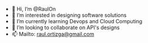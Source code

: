 - 👋 Hi, I’m @RaulOn
- 👀 I’m interested in designing software solutions
- 🌱 I’m currently learning Devops and Cloud Computing
- 💞️ I’m looking to collaborate on API's designs
- 📫 Mailto: raul.ortizga@gmail.com


